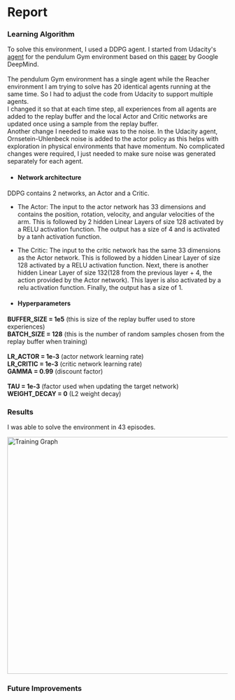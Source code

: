 # Report

### Learning Algorithm

To solve this environment, I used a DDPG agent. I started from Udacity's [agent](https://github.com/udacity/deep-reinforcement-learning/blob/master/ddpg-pendulum/ddpg_agent.py) for the pendulum Gym environment based on this [paper](https://arxiv.org/pdf/1509.02971.pdf) by Google DeepMind. 
\
\
The pendulum Gym environment has a single agent while the Reacher environment I am trying to solve has 20 identical agents running at the same time. So I had to adjust the code from Udacity to support multiple agents. 
\
I changed it so that at each time step, all experiences from all agents are added to the replay buffer and the local Actor and Critic networks are updated once using a sample from the replay buffer.
\
Another change I needed to make was to the noise. In the Udacity agent, Ornsetein-Uhlenbeck noise is added to the actor policy as this helps with exploration in physical environments that have momentum. No complicated changes were required, I just needed to make sure noise was generated separately for each agent.

- #### Network architecture

DDPG contains 2 networks, an Actor and a Critic.
- The Actor:
The input to the actor network has 33 dimensions and contains the position, rotation, velocity, and angular velocities of the arm. This is followed by 2 hidden Linear Layers of size 128 activated by a RELU activation function. The output has a size of 4 and is activated by a tanh activation function.
- The Critic:
The input to the critic network has the same 33 dimensions as the Actor network. This is followed by a hidden Linear Layer of size 128 activated by a RELU activation function. Next, there is another hidden Linear Layer of size 132(128 from the previous layer + 4, the action provided by the Actor network). This layer is also activated by a relu activation function. Finally, the output has a size of 1.

- #### Hyperparameters


<strong>BUFFER_SIZE = 1e5</strong> (this is size of the replay buffer used to store experiences)\
<strong>BATCH_SIZE = 128</strong> (this is the number of random samples chosen from the replay buffer when training)\
\
<strong>LR_ACTOR = 1e-3</strong> (actor network learning rate)\
<strong>LR_CRITIC = 1e-3</strong> (critic network learning rate)\
<strong>GAMMA = 0.99</strong> (discount factor)\
\
<strong>TAU = 1e-3</strong> (factor used when updating the target network)\
<strong>WEIGHT_DECAY = 0</strong> (L2 weight decay)


### Results

I was able to solve the environment in 43 episodes.

<img width="540" alt="Training Graph" src="https://github.com/vladfatu/project-continuous-control-udacity/assets/1000350/5c0f8db0-f6c1-4c3d-b7ce-32866787f39d">

### Future Improvements
